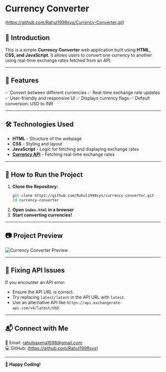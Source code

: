 # Currency Converter

(https://github.com/Rahul1998sys/Currency-Converter.git)

## 📌 Introduction
This is a simple **Currency Converter** web application built using **HTML, CSS, and JavaScript**. It allows users to convert one currency to another using real-time exchange rates fetched from an API.

---

## 🎯 Features
✅ Convert between different currencies
✅ Real-time exchange rate updates
✅ User-friendly and responsive UI
✅ Displays currency flags
✅ Default conversion: USD to INR

---

## 🛠️ Technologies Used
- **HTML** - Structure of the webpage
- **CSS** - Styling and layout
- **JavaScript** - Logic for fetching and displaying exchange rates
- **[Currency API](https://www.exchangerate-api.com/)** - Fetching real-time exchange rates

---

## 🚀 How to Run the Project
1. **Clone the Repository:**
   ```bash
   git clone https://github.com/Rahul1998sys/currency-converter.git
   cd currency-converter
   ```
2. **Open `index.html` in a browser**
3. **Start converting currencies!**

---

## 📷 Project Preview
![Currency Converter Preview](https://via.placeholder.com/600x300?text=Project+Screenshot)

---

## 🔧 Fixing API Issues
If you encounter an API error:
- Ensure the API URL is correct.
- Try replacing `latest/latest` in the API URL with `latest`.
- Use an alternative API like `https://api.exchangerate-api.com/v4/latest/USD`.

---

## 📬 Connect with Me
📧 Email: rahulsaxena1698@gmail.com  
💻 GitHub: (https://github.com/Rahul1998sys)  

---

🎉 **Happy Coding!**

